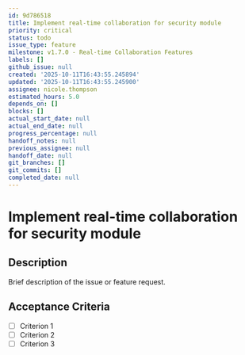 ```yaml
---
id: 9d786518
title: Implement real-time collaboration for security module
priority: critical
status: todo
issue_type: feature
milestone: v1.7.0 - Real-time Collaboration Features
labels: []
github_issue: null
created: '2025-10-11T16:43:55.245894'
updated: '2025-10-11T16:43:55.245900'
assignee: nicole.thompson
estimated_hours: 5.0
depends_on: []
blocks: []
actual_start_date: null
actual_end_date: null
progress_percentage: null
handoff_notes: null
previous_assignee: null
handoff_date: null
git_branches: []
git_commits: []
completed_date: null
---
```


# Implement real-time collaboration for security module

## Description

Brief description of the issue or feature request.

## Acceptance Criteria

- [ ] Criterion 1
- [ ] Criterion 2
- [ ] Criterion 3